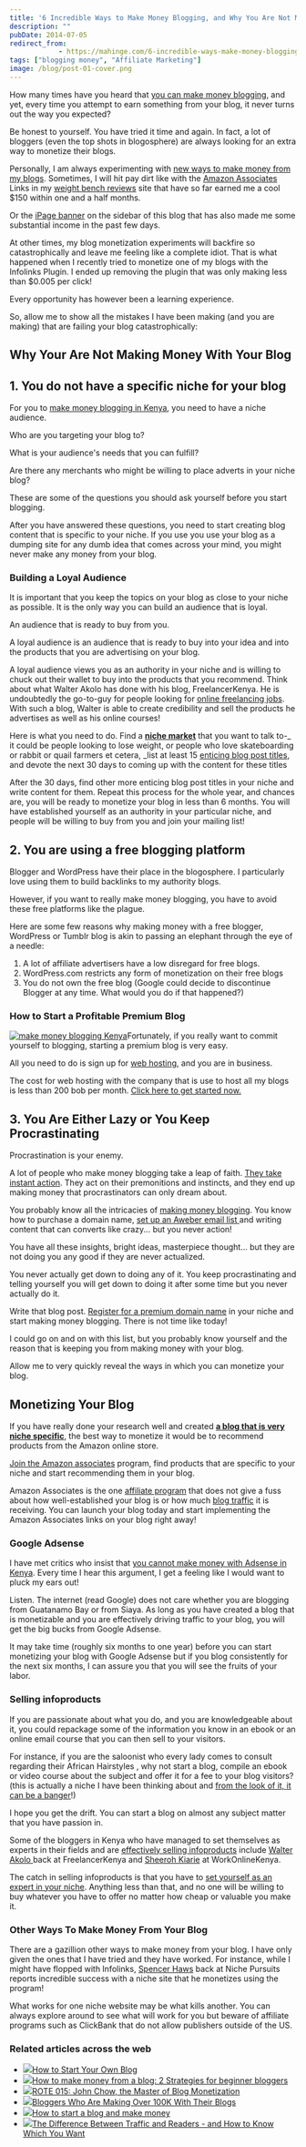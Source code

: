 ```yaml
---
title: '6 Incredible Ways to Make Money Blogging, and Why You Are Not Making Any'
description: ""
pubDate: 2014-07-05
redirect_from:
            - https://mahinge.com/6-incredible-ways-make-money-blogging-making/
tags: ["blogging money", "Affiliate Marketing"]
image: /blog/post-01-cover.png
---
```

How many times have you heard that [you can make money blogging](https://mahinge.com/type-blog-will-make-money/ "What Type of a Blog Will Make You the Most Money?"), and yet, every time you attempt to earn something from your blog, it never turns out the way you expected?

Be honest to yourself. You have tried it time and again. In fact, a lot of bloggers (even the top shots in blogosphere) are always looking for an extra way to monetize their blogs.

Personally, I am always experimenting with [new ways to make money from my blogs](https://mahinge.com/10-in-text-ad-programs-for-bloggers-and-web-publishers/ "monetizing your blog"). Sometimes, I will hit pay dirt like with the [Amazon Associates](https://mahinge.com/wp-content/uploads/2014/07/main.html "Amazon Associates") Links in my [weight bench reviews](http://www.weightbenchsetsz.com/ "weight bench reviews") site that have so far earned me a cool \$150 within one and a half months.

Or the [iPage banner](https://mahinge.com/visit/iPage) on the sidebar of this blog that has also made me some substantial income in the past few days.

At other times, my blog monetization experiments will backfire so catastrophically and leave me feeling like a complete idiot. That is what happened when I recently tried to monetize one of my blogs with the Infolinks Plugin. I ended up removing the plugin that was only making less than \$0.005 per click!

Every opportunity has however been a learning experience.

So, allow me to show all the mistakes I have been making (and you are making) that are failing your blog catastrophically:

## Why Your Are Not Making Money With Your Blog

## **1. You do not have a specific niche for your blog**

For you to [make money blogging in Kenya](https://mahinge.com/fully-monetize-blog-kenya/ "making money online in Kenya"), you need to have a niche audience.

Who are you targeting your blog to?

What is your audience's needs that you can fulfill?

Are there any merchants who might be willing to place adverts in your niche blog?

These are some of the questions you should ask yourself before you start blogging.

After you have answered these questions, you need to start creating blog content that is specific to your niche. If you use you use your blog as a dumping site for any dumb idea that comes across your mind, you might never make any money from your blog.

### Building a Loyal Audience

It is important that you keep the topics on your blog as close to your niche as possible. It is the only way you can build an audience that is loyal.

An audience that is ready to buy from you.

A loyal audience is an audience that is ready to buy into your idea and into the products that you are advertising on your blog.

A loyal audience views you as an authority in your niche and is willing to chuck out their wallet to buy into the products that you recommend. Think about what Walter Akolo has done with his blog, FreelancerKenya. He is undoubtedly the go-to-guy for people looking for [online freelancing jobs](https://mahinge.com/wp-content/uploads/2014/07/www.kenyanpridespot.com "Online Freelancing Jobs"). With such a blog, Walter is able to create credibility and sell the products he advertises as well as his online courses!

Here is what you need to do. Find a **[niche market](https://mahinge.com/wp-content/uploads/2014/07/Niche_market "Niche market")** that you want to talk to-\_ it could be people looking to lose weight, or people who love skateboarding or rabbit or quail farmers et cetera, \_list at least 15 [enticing blog post titles](https://mahinge.com/craft-ideal-blog-post-titles-traffic/ "blog post titles"), and devote the next 30 days to coming up with the content for these titles

After the 30 days, find other more enticing blog post titles in your niche and write content for them. Repeat this process for the whole year, and chances are, you will be ready to monetize your blog in less than 6 months. You will have established yourself as an authority in your particular niche, and people will be willing to buy from you and join your mailing list!

## **2. You are using a free blogging platform**

Blogger and WordPress have their place in the blogosphere. I particularly love using them to build backlinks to my authority blogs.

However, if you want to really make money blogging, you have to avoid these free platforms like the plague.

Here are some few reasons why making money with a free blogger, WordPress or Tumblr blog is akin to passing an elephant through the eye of a needle:

1.  A lot of affiliate advertisers have a low disregard for free blogs.
2.  WordPress.com restricts any form of monetization on their free blogs
3.  You do not own the free blog (Google could decide to discontinue Blogger at any time. What would you do if that happened?)

### How to Start a Profitable Premium Blog

[![make money blogging Kenya](https://mahinge.com/wp-content/uploads/2014/07/blog-yellow-highlight-300x200.jpg)](https://mahinge.com/wp-content/uploads/2014/07/blog-yellow-highlight.jpg)Fortunately, if you really want to commit yourself to blogging, starting a premium blog is very easy.

All you need to do is sign up for [web hosting](https://mahinge.com/visit/ipage), and you are in business.

The cost for web hosting with the company that is use to host all my blogs is less than 200 bob per month. [Click here to get started now.](https://mahinge.com/visit/ipage)

## 3. You Are Either Lazy or You Keep Procrastinating

Procrastination is your enemy.

A lot of people who make money blogging take a leap of faith. [They take instant action](https://mahinge.com/make-money-online-kenya/). They act on their premonitions and instincts, and they end up making money that procrastinators can only dream about.

You probably know all the intricacies of [making money blogging](https://mahinge.com/ "make money blogging"). You know how to purchase a domain name, [set up an Aweber email list ](https://mahinge.com/visit/Aweber)and writing content that can converts like crazy... but you never action!

You have all these insights, bright ideas, masterpiece thought... but they are not doing you any good if they are never actualized.

You never actually get down to doing any of it. You keep procrastinating and telling yourself you will get down to doing it after some time but you never actually do it.

Write that blog post. [Register for a premium domain name](https://mahinge.com/visit/Namecheap "Namecheap") in your niche and start making money blogging. There is not time like today!

I could go on and on with this list, but you probably know yourself and the reason that is keeping you from making money with your blog.

Allow me to very quickly reveal the ways in which you can monetize your blog.

## Monetizing Your Blog

If you have really done your research well and created [**a blog that is very niche specific**](http://www.weightbenchsetsz.com/), the best way to monetize it would be to recommend products from the Amazon online store.

[Join the Amazon associates](https://mahinge.com/wp-content/uploads/2014/07/main1.html "amazon associates") program, find products that are specific to your niche and start recommending them in your blog.

Amazon Associates is the one [affiliate program](https://mahinge.com/the-naked-truth-about-affiliate-marketing-programs/) that does not give a fuss about how well-established your blog is or how much [blog traffic](https://mahinge.com/get-massive-blog-traffic-new-website/ "blog traffic") it is receiving. You can launch your blog today and start implementing the Amazon Associates links on your blog right away!

### Google Adsense

I have met critics who insist that [you cannot make money with Adsense in Kenya](https://mahinge.com/wp-content/uploads/2014/07/Five-adsense-lies-about-making-money-online-in-kenya.html). Every time I hear this argument, I get a feeling like I would want to pluck my ears out!

Listen. The internet (read Google) does not care whether you are blogging from Guatanamo Bay or from Siaya. As long as you have created a blog that is monetizable and you are effectively driving traffic to your blog, you will get the big bucks from Google Adsense.

It may take time (roughly six months to one year) before you can start monetizing your blog with Google Adsense but if you blog consistently for the next six months, I can assure you that you will see the fruits of your labor.

### Selling infoproducts

If you are passionate about what you do, and you are knowledgeable about it, you could repackage some of the information you know in an ebook or an online email course that you can then sell to your visitors.

For instance, if you are the saloonist who every lady comes to consult regarding their African Hairstyles , why not start a blog, compile an ebook or video course about the subject and offer it for a fee to your blog visitors? (this is actually a niche I have been thinking about and [from the look of it, ](https://mahinge.com/wp-content/uploads/2014/07/Africanhairstyles254)[it can be a banger](https://mahinge.com/wp-content/uploads/2014/07/Africanhairstyles254)!)

I hope you get the drift. You can start a blog on almost any subject matter that you have passion in.

Some of the bloggers in Kenya who have managed to set themselves as experts in their fields and are [effectively selling infoproducts](https://mahinge.com/create-killer-info-products-kenya/ "selling infoproducts") include [Walter Akolo ](http://freelancerkenya.com/article-writing-and-blogging-training/ "freelancer kenya")back at FreelancerKenya and [Sheeroh Kiarie](https://mahinge.com/wp-content/uploads/2014/07/transcription-training "Sheeroh Kiarie") at WorkOnlineKenya.

The catch in selling infoproducts is that you have to [set yourself as an expert in your niche](https://mahinge.com/wp-content/uploads/2014/07/establish-yourself-as-an-expert.html "set yourself as an expert in your niche"). Anything less than that, and no one will be willing to buy whatever you have to offer no matter how cheap or valuable you make it.

### Other Ways To Make Money From Your Blog

There are a gazillion other ways to make money from your blog. I have only given the ones that I have tried and they have worked. For instance, while I might have flopped with Infolinks, [Spencer Haws](https://mahinge.com/wp-content/uploads/2014/07/www.nichepursuits.com "Niche Pursuits") back at Niche Pursuits reports incredible success with a niche site that he monetizes using the program!

What works for one niche website may be what kills another. You can always explore around to see what will work for you but beware of affiliate programs such as ClickBank that do not allow publishers outside of the US.

### Related articles across the web

- [![](https://mahinge.com/wp-content/uploads/2014/07/245558962_150_150.jpg)](https://mahinge.com/wp-content/uploads/2014/07/how-to-start-your-own-blog)[How to Start Your Own Blog](https://mahinge.com/wp-content/uploads/2014/07/how-to-start-your-own-blog)
- [![](https://mahinge.com/wp-content/uploads/2014/07/282453389_150_150.jpg)](https://mahinge.com/wp-content/uploads/2014/07/make-money-blogging-beginner-bloggers)[How to make money from a blog: 2 Strategies for beginner bloggers](https://mahinge.com/wp-content/uploads/2014/07/make-money-blogging-beginner-bloggers)
- [![](https://mahinge.com/wp-content/uploads/2014/07/282289660_150_150.jpg)](https://mahinge.com/wp-content/uploads/2014/07/episode15)[ROTE 015: John Chow, the Master of Blog Monetization](https://mahinge.com/wp-content/uploads/2014/07/episode15)
- [![](https://mahinge.com/wp-content/uploads/2014/07/257020495_150_150.jpg)](https://mahinge.com/wp-content/uploads/2014/07/100k-bloggers)[Bloggers Who Are Making Over 100K With Their Blogs](https://mahinge.com/wp-content/uploads/2014/07/100k-bloggers)
- [![](https://mahinge.com/wp-content/uploads/2014/07/277382264_150_150.jpg)](https://mahinge.com/wp-content/uploads/2014/07/how-to-start-a-blog-and-make-money)[How to start a blog and make money](https://mahinge.com/wp-content/uploads/2014/07/how-to-start-a-blog-and-make-money)
- [![](https://mahinge.com/wp-content/uploads/2014/07/240558533_150_150.jpg)](https://mahinge.com/wp-content/uploads/2014/07/traffic-vs-readers)[The Difference Between Traffic and Readers - and How to Know Which You Want](https://mahinge.com/wp-content/uploads/2014/07/traffic-vs-readers)
